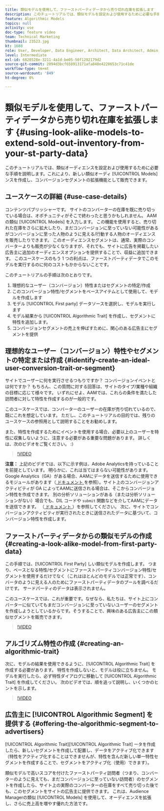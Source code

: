 ```yaml
---
title: 類似モデルを使用して、ファーストパーティデータから売り切れ在庫を拡張します
description: このチュートリアルでは、類似モデルを設定および使用するために必要な手順を説明します。これにより、新しい類似オーディエンスを作成し、コンバージョンセグメントの拡張機能として販売できます。
feature: Algorithmic Models
topics: null
activity: use
doc-type: feature video
team: Technical Marketing
thumbnail: 23523.jpg
kt: 1688
role: User, Developer, Data Engineer, Architect, Data Architect, Admin, Leader
level: Intermediate
exl-id: 6820528e-3211-4a1d-be05-50f1292179d2
source-git-commit: 2094d3bcf658913171afa848e4228653c71c41de
workflow-type: tm+mt
source-wordcount: '849'
ht-degree: 0%

---
```


# 類似モデルを使用して、ファーストパーティデータから売り切れ在庫を拡張します {#using-look-alike-models-to-extend-sold-out-inventory-from-your-st-party-data}

このチュートリアルでは、類似オーディエンスを設定および使用するために必要な手順を説明します。これにより、新しい類似オーディ [!UICONTROL Models] ンスを作成し、コンバージョンセグメントの拡張機能として販売できます。

## ユースケースの詳細 {#use-case-details}

コンテンツパブリッシャーです。 サイトのコンバーターの在庫を既に売り切っている場合は、オポチュニティがそこで終わったと思うかもしれません。 AAMの類似 [!UICONTROL Models] を入力します。 この機能を使用すると、売り切れた在庫をさらに拡大したり、まだコンバージョンに至っていない可能性があるがコンバージョンに至った人物のように見える/行動する人物のオーディエンスを販売したりできます。 このオーディエンスセグメントは、通常、実際のコンバーターよりも販売が少なくなりますが、それでも、サイトに広告を掲載したい広告主に追加のオーディエンスオプションを提供することで、収益に追加できます。 このユースケースのもう 1 つの利点は、ファーストパーティデータでこのモデルを実行するのに何のコストもかからないことです。

このチュートリアルの手順は次のとおりです。

1. 理想的なユーザー（コンバージョン）特性またはセグメントの特定/作成
1. このコンバージョン特性/セグメントをベースアイテムとして使用して、モデルを作成します
1. モデル [!UICONTROL First party] データソースを選択し、モデルを実行します
1. モデル結果から [!UICONTROL Algorithmic Trait] を作成し、セグメントに特性を追加します。
1. コンバージョンセグメントの売上を伸ばすために、関心のある広告主にセグメントを提供

## 理想的なユーザー（コンバージョン）特性やセグメントの特定または作成 {#identify-create-an-ideal-user-conversion-trait-or-segment}

サイトでユーザーに何を実行させるつもりですか？ コンバージョンイベントとは何ですか？ もちろん、この質問に対する回答は、サイトのタイプ/業種や組織の目標に応じて様々です。 いずれにせよ、AAMでは、これらの条件を満たした訪問者に対して特性を作成するのが一般的です。

このユースケースでは、コンバーターのユーザーの在庫が売り切れているので、既にこれを想定しています。 ただし、このチュートリアルの目的では、残りのユースケースの参照用として説明することをお勧めします。

また、特性を作成するためにイベントを使用する場合、必要以上のユーザーを特性に収集しないように、注意する必要がある重要な問題があります。 詳しくは、次のビデオをご覧ください。 :）

>[!VIDEO](https://video.tv.adobe.com/v/23431/?quality=12)

**注意：** 上記のビデオでは、以下に示す例は、Adobe Analyticsを持っていることを前提としています。 明らかに、これは当てはまらない可能性があります。 Google Analytics（GA）がある場合、AAMにデータを送信するために使用できるモジュールがあります（[ ドキュメント ](https://experienceleague.adobe.com/docs/audience-manager/user-guide/dil-api/dil-overview.html?lang=ja) を参照）。サイト上のコンバージョンアクティビティが GA によってAAMに送信される場合は、そこからコンバージョン特性を作成できます。 別の分析ソリューションがある（または分析ソリューションがない）場合でも、DIL コードや `submit` 関数などを介してAAMにデータを送信できます。 （[ ドキュメント ](https://experienceleague.adobe.com/docs/audience-manager/user-guide/dil-api/dil-modules.html?lang=ja)）を参照してください。 次に、サイトでコンバージョンアクティビティが実行されたときに送信されたデータに基づいて、コンバージョン特性を作成します。

## ファーストパーティデータからの類似モデルの作成 {#creating-a-look-alike-model-from-first-party-data}

この手順では、[!UICONTROL First Party] しい類似モデルを作成します。 つまり、ベースとなる特性/セグメントにファーストパーティコンバージョン特性/セグメントを使用するだけでなく（これはほとんどのモデルでは正常です）、コンバータのように見える人のためにファーストパーティデータのプールを調べるだけです。 サードパーティのデータは表示されません。

このユースケースでは、これが重要です。なぜなら、私たちは、サイト上にコンバーターに似ていてもまだコンバージョンに至っていないユーザーのセグメントを作成しようとしているからです。そうすることで、興味のある広告主にこの類似セグメントを販売できます。

>[!VIDEO](https://video.tv.adobe.com/v/23504/?quality-12)

## アルゴリズム特性の作成 {#creating-an-algorithmic-trait}

次に、モデルの結果を使用できるように、[!UICONTROL Algorithmic Trait] を作成する必要があります。 特性を作成しないと、モデルは役に立ちません。 モデルを実行したら、必ず特性ダイアログに移動して [!UICONTROL Algorithmic Trait] を作成してください。 次のビデオでは、順を追って説明し、いくつかのヒントを示します。

>[!VIDEO](https://video.tv.adobe.com/v/23523/?quality=12)

## 広告主に [!UICONTROL Algorithmic Segment] を提供する {#offering-the-algorithmic-segment-to-advertisers}

[!UICONTROL Algorithmic Trait][!UICONTROL Algorithmic Trait] ータを作成したら、新しいセグメントを作成して配置し、データをアクティブ化できます（特性をアクティブ化することはできませんが、特性を含んだ新しい単一特性セグメントを作成することで、セグメントをアクティブ化（使用）できます）。

類似モデルで高いスコアを付けたファーストパーティ訪問者（つまり、コンバーターのように見えても、まだコンバージョンに至っていない訪問者）のセグメントを作成したら、サイト上の実際のコンバーターの在庫をすべて売り切った後でも、このセグメントをサイトの広告主に提供できます。 これは、Audience Managerの類似 [!UICONTROL Models] を使用して、オーディエンスを拡張し、さらに売上高を増やす優れた方法です。
